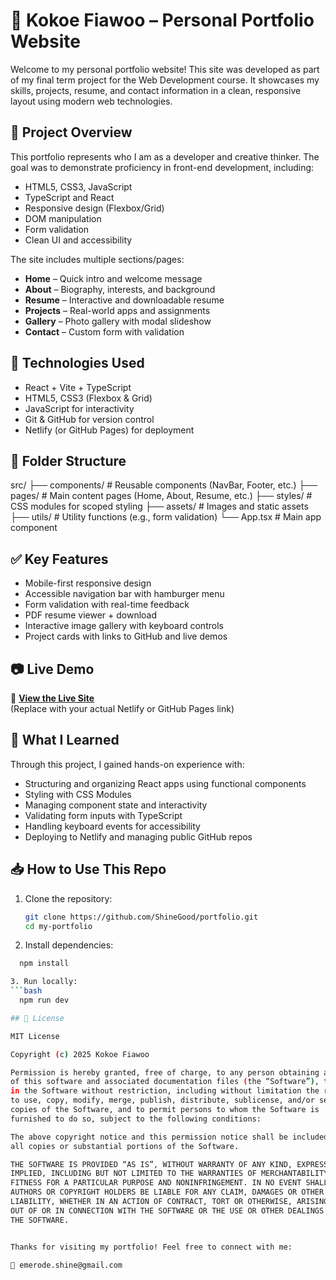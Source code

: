 # 🌟 Kokoe Fiawoo – Personal Portfolio Website

Welcome to my personal portfolio website! This site was developed as part of my final term project for the Web Development course. It showcases my skills, projects, resume, and contact information in a clean, responsive layout using modern web technologies.

## 📌 Project Overview

This portfolio represents who I am as a developer and creative thinker. The goal was to demonstrate proficiency in front-end development, including:
- HTML5, CSS3, JavaScript
- TypeScript and React
- Responsive design (Flexbox/Grid)
- DOM manipulation
- Form validation
- Clean UI and accessibility

The site includes multiple sections/pages:
- **Home** – Quick intro and welcome message
- **About** – Biography, interests, and background
- **Resume** – Interactive and downloadable resume
- **Projects** – Real-world apps and assignments
- **Gallery** – Photo gallery with modal slideshow
- **Contact** – Custom form with validation

## 🔧 Technologies Used

- React + Vite + TypeScript
- HTML5, CSS3 (Flexbox & Grid)
- JavaScript for interactivity
- Git & GitHub for version control
- Netlify (or GitHub Pages) for deployment

## 📁 Folder Structure

src/
├── components/ # Reusable components (NavBar, Footer, etc.)
├── pages/ # Main content pages (Home, About, Resume, etc.)
├── styles/ # CSS modules for scoped styling
├── assets/ # Images and static assets
├── utils/ # Utility functions (e.g., form validation)
└── App.tsx # Main app component


## ✅ Key Features

- Mobile-first responsive design
- Accessible navigation bar with hamburger menu
- Form validation with real-time feedback
- PDF resume viewer + download
- Interactive image gallery with keyboard controls
- Project cards with links to GitHub and live demos

## 📷 Live Demo

🔗 **[View the Live Site](https://your-username.netlify.app)**  
(Replace with your actual Netlify or GitHub Pages link)

## 🧠 What I Learned

Through this project, I gained hands-on experience with:
- Structuring and organizing React apps using functional components
- Styling with CSS Modules
- Managing component state and interactivity
- Validating form inputs with TypeScript
- Handling keyboard events for accessibility
- Deploying to Netlify and managing public GitHub repos

## 📥 How to Use This Repo

1. Clone the repository:
   ```bash
   git clone https://github.com/ShineGood/portfolio.git
   cd my-portfolio
   ```

2. Install dependencies:
  ```bash
    npm install

3. Run locally:
  ```bash
    npm run dev

## 📝 License

MIT License

Copyright (c) 2025 Kokoe Fiawoo

Permission is hereby granted, free of charge, to any person obtaining a copy
of this software and associated documentation files (the “Software”), to deal
in the Software without restriction, including without limitation the rights
to use, copy, modify, merge, publish, distribute, sublicense, and/or sell
copies of the Software, and to permit persons to whom the Software is
furnished to do so, subject to the following conditions:

The above copyright notice and this permission notice shall be included in
all copies or substantial portions of the Software.

THE SOFTWARE IS PROVIDED “AS IS”, WITHOUT WARRANTY OF ANY KIND, EXPRESS OR
IMPLIED, INCLUDING BUT NOT LIMITED TO THE WARRANTIES OF MERCHANTABILITY,
FITNESS FOR A PARTICULAR PURPOSE AND NONINFRINGEMENT. IN NO EVENT SHALL THE
AUTHORS OR COPYRIGHT HOLDERS BE LIABLE FOR ANY CLAIM, DAMAGES OR OTHER
LIABILITY, WHETHER IN AN ACTION OF CONTRACT, TORT OR OTHERWISE, ARISING FROM,
OUT OF OR IN CONNECTION WITH THE SOFTWARE OR THE USE OR OTHER DEALINGS IN
THE SOFTWARE.


Thanks for visiting my portfolio! Feel free to connect with me:

📧 emerode.shine@gmail.com